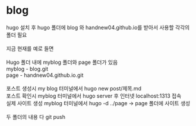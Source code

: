 # blog

hugo 설치 후 hugo 폴더에 blog 와 handnew04.github.io를 받아서 사용할 각각의 폴더 필요<br>
<br>
지금 현재를 예로 들면<br>
<br>
Hugo 폴더 내에 myblog 폴더와 page 폴더가 있음<br>
myblog - blog.git<br>
page - handnew04.github.io.git<br>
<br>
포스트 생성시 my blog 터미널에서 hugo new post/제목.md<br>
포스트 확인시 myblog 터미널에서 hugo server 후 인터넷 localhost:1313 접속 <br>
실제 사이트 생성 myblog 터미널에서 hugo -d ../page -> page 폴더에 사이트 생성<br>
<br>
두 폴더의 내용 다 git push <br>
